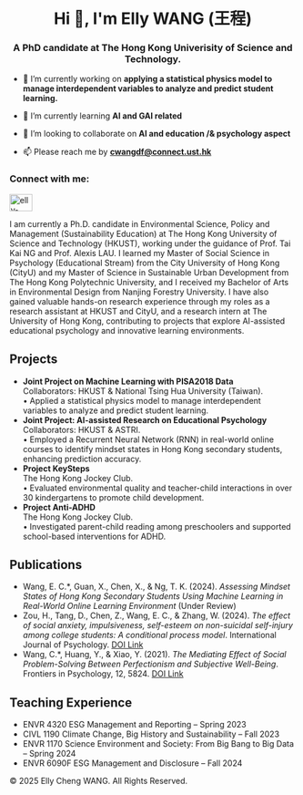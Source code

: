 <h1 align="center">Hi 👋, I'm Elly WANG (王程)</h1>
<h3 align="center">A PhD candidate at The Hong Kong Univerisity of Science and Technology.</h3>

- 🔭 I’m currently working on **applying a statistical physics model to manage interdependent variables to analyze and predict student learning.**

- 🌱 I’m currently learning **AI and GAI related**

- 👯 I’m looking to collaborate on **AI and education /& psychology aspect**

- 📫 Please reach me by **cwangdf@connect.ust.hk**

<h3 align="left">Connect with me:</h3>
<p align="left">
<a href="https://linkedin.com/in/elly-cheng-wang" target="blank"><img align="center" src="https://raw.githubusercontent.com/rahuldkjain/github-profile-readme-generator/master/src/images/icons/Social/linked-in-alt.svg" alt="elly-cheng-wang" height="30" width="40" /></a>
</p>

I am currently a Ph.D. candidate in Environmental Science, Policy and Management (Sustainability Education) at The Hong Kong University of Science and Technology (HKUST), working under the guidance of Prof. Tai Kai NG and Prof. Alexis LAU. I learned my Master of Social Science in Psychology (Educational Stream) from the City University of Hong Kong (CityU) and my Master of Science in Sustainable Urban Development from The Hong Kong Polytechnic University, and I received my Bachelor of Arts in Environmental Design from Nanjing Forestry University. I have also gained valuable hands-on research experience through my roles as a research assistant at HKUST and CityU, and a research intern at The University of Hong Kong, contributing to projects that explore AI-assisted educational psychology and innovative learning environments.

  <!-- Projects Section -->
  <section id="projects">
    <h2>Projects</h2>
    <ul>
      <li>
        <strong>Joint Project on Machine Learning with PISA2018 Data</strong><br>
        Collaborators: HKUST &amp; National Tsing Hua University (Taiwan).<br>
        • Applied a statistical physics model to manage interdependent variables to analyze and predict student learning.
      </li> 
      <li>
        <strong>Joint Project: AI-assisted Research on Educational Psychology</strong><br>
        Collaborators: HKUST &amp; ASTRI.<br>
        • Employed a Recurrent Neural Network (RNN) in real-world online courses to identify mindset states in Hong Kong secondary students, enhancing prediction accuracy.  
      </li>      
      <li>
        <strong>Project KeySteps</strong><br>
        The Hong Kong Jockey Club.<br>
        • Evaluated environmental quality and teacher-child interactions in over 30 kindergartens to promote child development.
      </li>
      <li>
        <strong>Project Anti-ADHD</strong><br>
        The Hong Kong Jockey Club.<br>
        • Investigated parent-child reading among preschoolers and supported school-based interventions for ADHD.
      </li>
    </ul>
  </section>

  <!-- Publications Section -->
  <section id="publications">
    <h2>Publications</h2>
    <ul>
      <li>
        Wang, E. C.*, Guan, X., Chen, X., &amp; Ng, T. K. (2024). <em>Assessing Mindset States of Hong Kong Secondary Students Using Machine Learning in Real-World Online Learning Environment</em> (Under Review)
      </li>
      <li>
        Zou, H., Tang, D., Chen, Z., Wang, E. C., &amp; Zhang, W. (2024). <em>The effect of social anxiety, impulsiveness, self-esteem on non-suicidal self-injury among college students: A conditional process model</em>. International Journal of Psychology. <a href="https://doi.org/10.1002/ijop.13248" target="_blank">DOI Link</a>
      </li>
      <li>
        Wang, C.*, Huang, Y., &amp; Xiao, Y. (2021). <em>The Mediating Effect of Social Problem-Solving Between Perfectionism and Subjective Well-Being</em>. Frontiers in Psychology, 12, 5824. <a href="https://doi.org/10.3389/fpsyg.2021.764976" target="_blank">DOI Link</a>
      </li>
    </ul>
  </section>


<!-- Awards Section 
  <section id="awards">
    <h2>Awards &amp; Honors</h2>
    <ul>
      <li>Postgraduate Scholarship, HKUST (2022 - 2026)</li>
      <li>Excellent Graduation Design Award, College of Art and Design, Nanjing Forestry University (2015)</li>
      <li>Faculty Scholarship, College of Art and Design, Nanjing Forestry University (2012, 2014, 2015)</li>
      <li>Outstanding Student, College of Art and Design, Nanjing Forestry University (2012, 2014, 2015)</li>
    </ul>
  </section>
-->
  
  <!-- Teaching Experience Section -->
  <section id="teaching">
    <h2>Teaching Experience</h2>
    <ul>
      <li>ENVR 4320 ESG Management and Reporting – Spring 2023</li>
      <li>CIVL 1190 Climate Change, Big History and Sustainability – Fall 2023</li>
      <li>ENVR 1170 Science Environment and Society: From Big Bang to Big Data – Spring 2024</li>
      <li>ENVR 6090F ESG Management and Disclosure – Fall 2024</li>
    </ul>
  </section>
  
<!-- Footer -->

<footer>

<p>&copy; 2025 Elly Cheng WANG. All Rights Reserved.</p>

</footer>

</body>

</html>
